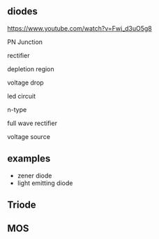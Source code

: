 
## diodes

https://www.youtube.com/watch?v=Fwj_d3uO5g8

PN Junction

rectifier

depletion region

voltage drop

led circuit

n-type

full wave rectifier

voltage source

## examples

+ zener diode
+ light emitting diode

## Triode

## MOS